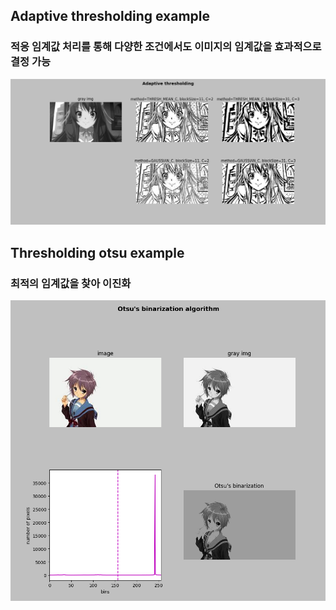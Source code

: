 ## Adaptive thresholding example
### 적응 임계값 처리를 통해 다양한 조건에서도 이미지의 임계값을 효과적으로 결정 가능
![Adaptive thresholding Haruhi image](./Images/Adaptive_thresholding_haruhi.PNG)

## Thresholding otsu example
### 최적의 임계값을 찾아 이진화
![Adaptive thresholding Haruhi image](./Images/Otsu's_binarization_nagato.PNG)
